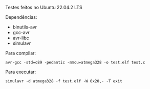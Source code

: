Testes feitos no Ubuntu 22.04.2 LTS

Dependências:
- binutils-avr
- gcc-avr
- avr-libc
- simulavr

Para compilar:

    avr-gcc -std=c89 -pedantic -mmcu=atmega328 -o test.elf test.c

Para executar:

	simulavr -d atmega328 -f test.elf -W 0x20,- -T exit